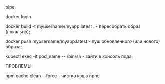 pipe

docker login

docker build -t myusername/myapp:latest . - пересобрать образ (локально);

docker push myusername/myapp:latest - пуш обновленного (или нового) образа;

kubectl exec -it pod_name -- /bin/sh - зайти в консоль пода;

ПРОБЛЕМЫ:

npm cache clean --force - чистка кэша npm;